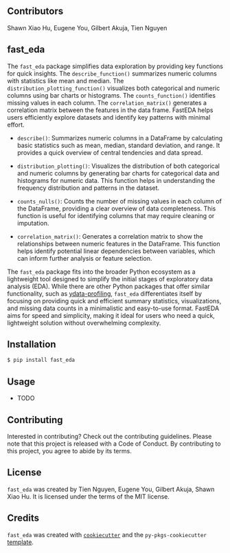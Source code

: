 ## Contributors 

Shawn Xiao Hu, Eugene You, Gilbert Akuja, Tien Nguyen

## fast_eda

The `fast_eda` package simplifies data exploration by providing key functions for quick insights. The `describe_function()` summarizes numeric columns with statistics like mean and median. The `distribution_plotting_function()` visualizes both categorical and numeric columns using bar charts or histograms. The `counts_function()` identifies missing values in each column. The `correlation_matrix()` generates a correlation matrix between the features in the data frame. FastEDA helps users efficiently explore datasets and identify key patterns with minimal effort. 

- `describe()`:
Summarizes numeric columns in a DataFrame by calculating basic statistics such as mean, median, standard deviation, and range. It provides a quick overview of central tendencies and data spread.

- `distribution_plotting()`:
Visualizes the distribution of both categorical and numeric columns by generating bar charts for categorical data and histograms for numeric data. This function helps in understanding the frequency distribution and patterns in the dataset.

- `counts_nulls()`:
Counts the number of missing values in each column of the DataFrame, providing a clear overview of data completeness. This function is useful for identifying columns that may require cleaning or imputation.

- `correlation_matrix()`:
Generates a correlation matrix to show the relationships between numeric features in the DataFrame. This function helps identify potential linear dependencies between variables, which can inform further analysis or feature selection.

The `fast_eda` package fits into the broader Python ecosystem as a lightweight tool designed to simplify the initial stages of exploratory data analysis (EDA). While there are other Python packages that offer similar functionality, such as [ydata-profiling](https://github.com/ydataai/ydata-profiling), `fast_eda` differentiates itself by focusing on providing quick and efficient summary statistics, visualizations, and missing data counts in a minimalistic and easy-to-use format. FastEDA aims for speed and simplicity, making it ideal for users who need a quick, lightweight solution without overwhelming complexity.

## Installation

```bash
$ pip install fast_eda
```

## Usage

- TODO

## Contributing

Interested in contributing? Check out the contributing guidelines. Please note that this project is released with a Code of Conduct. By contributing to this project, you agree to abide by its terms.

## License

`fast_eda` was created by Tien Nguyen, Eugene You, Gilbert Akuja, Shawn Xiao Hu. It is licensed under the terms of the MIT license.

## Credits

`fast_eda` was created with [`cookiecutter`](https://cookiecutter.readthedocs.io/en/latest/) and the `py-pkgs-cookiecutter` [template](https://github.com/py-pkgs/py-pkgs-cookiecutter).

